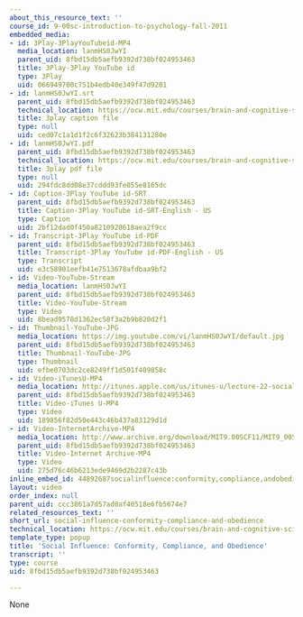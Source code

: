 ```yaml
---
about_this_resource_text: ''
course_id: 9-00sc-introduction-to-psychology-fall-2011
embedded_media:
- id: 3Play-3PlayYouTubeid-MP4
  media_location: lanmHS0JwYI
  parent_uid: 8fbd15db5aefb9392d738bf024953463
  title: 3Play-3Play YouTube id
  type: 3Play
  uid: 066949700c751b4edb40e349f47d9201
- id: lanmHS0JwYI.srt
  parent_uid: 8fbd15db5aefb9392d738bf024953463
  technical_location: https://ocw.mit.edu/courses/brain-and-cognitive-sciences/9-00sc-introduction-to-psychology-fall-2011/social-psychology-i/social-influence-conformity-compliance-and-obedience/lanmHS0JwYI.srt
  title: 3play caption file
  type: null
  uid: ced07c1a1d1f2c6f32623b384131280e
- id: lanmHS0JwYI.pdf
  parent_uid: 8fbd15db5aefb9392d738bf024953463
  technical_location: https://ocw.mit.edu/courses/brain-and-cognitive-sciences/9-00sc-introduction-to-psychology-fall-2011/social-psychology-i/social-influence-conformity-compliance-and-obedience/lanmHS0JwYI.pdf
  title: 3play pdf file
  type: null
  uid: 294fdc8dd08e37cddd93fe055e8165dc
- id: Caption-3Play YouTube id-SRT
  parent_uid: 8fbd15db5aefb9392d738bf024953463
  title: Caption-3Play YouTube id-SRT-English - US
  type: Caption
  uid: 2bf12dad0f450a8210920618aea2f9cc
- id: Transcript-3Play YouTube id-PDF
  parent_uid: 8fbd15db5aefb9392d738bf024953463
  title: Transcript-3Play YouTube id-PDF-English - US
  type: Transcript
  uid: e3c58901eefb41e7513678afdbaa9bf2
- id: Video-YouTube-Stream
  media_location: lanmHS0JwYI
  parent_uid: 8fbd15db5aefb9392d738bf024953463
  title: Video-YouTube-Stream
  type: Video
  uid: 8bead9578d1362ec58f3a2b9b820d2f1
- id: Thumbnail-YouTube-JPG
  media_location: https://img.youtube.com/vi/lanmHS0JwYI/default.jpg
  parent_uid: 8fbd15db5aefb9392d738bf024953463
  title: Thumbnail-YouTube-JPG
  type: Thumbnail
  uid: efbe0703dc2ce8249ff1d501f409858c
- id: Video-iTunesU-MP4
  media_location: http://itunes.apple.com/us/itunes-u/lecture-22-social-psychology/id501335817?i=111090554
  parent_uid: 8fbd15db5aefb9392d738bf024953463
  title: Video-iTunes U-MP4
  type: Video
  uid: 189856f82d50e443c46b437a83129d1d
- id: Video-InternetArchive-MP4
  media_location: http://www.archive.org/download/MIT9.00SCF11/MIT9_00SCF11_lec22_300k.mp4
  parent_uid: 8fbd15db5aefb9392d738bf024953463
  title: Video-Internet Archive-MP4
  type: Video
  uid: 275d76c46b6213ede9469d2b2287c43b
inline_embed_id: 44892687socialinfluence:conformity,compliance,andobedience21507006
layout: video
order_index: null
parent_uid: ccc3861a7d57ad0af40518e6fb5674e7
related_resources_text: ''
short_url: social-influence-conformity-compliance-and-obedience
technical_location: https://ocw.mit.edu/courses/brain-and-cognitive-sciences/9-00sc-introduction-to-psychology-fall-2011/social-psychology-i/social-influence-conformity-compliance-and-obedience
template_type: popup
title: 'Social Influence: Conformity, Compliance, and Obedience'
transcript: ''
type: course
uid: 8fbd15db5aefb9392d738bf024953463

---
```

None
